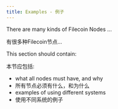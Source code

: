 ```yaml
---
title: Examples - 例子
---
```


There are many kinds of Filecoin Nodes ...

有很多种Filecoin节点…

This section should contain:

本节应包括:

- what all nodes must have, and why
- 所有节点必须有什么，和为什么
- examples of using different systems
- 使用不同系统的例子


